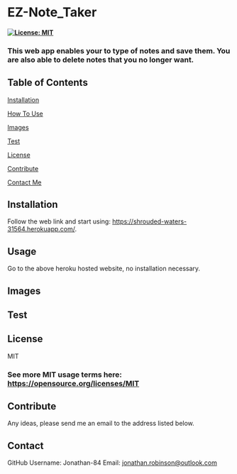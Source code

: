 # EZ-Note_Taker 

  #### [![License: MIT](https://img.shields.io/badge/License-MIT-green.svg)](https://opensource.org/licenses/MIT)

  ### This web app enables your to type of notes and save them. You are also able to delete notes that you no longer want.

  ## Table of Contents
  [Installation](#Installation)

  [How To Use](#Usage)

  [Images](#Images)

  [Test](#Test)

  [License](#License)

  [Contribute](#Contribute)

  [Contact Me](#Contact)

  ## Installation 
  Follow the web link and start using: https://shrouded-waters-31564.herokuapp.com/.

  ## Usage 
  Go to the above heroku hosted  website, no installation necessary.

  ## Images

  ## Test

  ## License
  MIT
   ### See more MIT usage terms here: https://opensource.org/licenses/MIT
 

  ## Contribute
  Any ideas, please send me an email to the address listed below.

  ## Contact
  GitHub Username: Jonathan-84
  Email: jonathan.robinson@outlook.com
  

  
